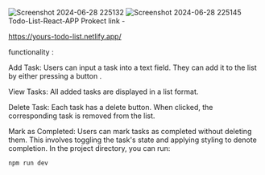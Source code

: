 ![Screenshot 2024-06-28 225132](https://github.com/akshay-786-mourya-codes/to-do-react/assets/118037033/1725a672-49fd-4be9-8770-ef492d7633f5)
![Screenshot 2024-06-28 225145](https://github.com/akshay-786-mourya-codes/to-do-react/assets/118037033/20963a6d-adfd-42d6-88b1-85be8370028b)
Todo-List-React-APP
Prokect link -


https://yours-todo-list.netlify.app/

functionality :

Add Task:
Users can input a task into a text field.
They can add it to the list by either pressing a button .

View Tasks:
All added tasks are displayed in a list format.

Delete Task:
Each task has a delete button.
When clicked, the corresponding task is removed from the list.

Mark as Completed:
Users can mark tasks as completed without deleting them.
This involves toggling the task's state and applying styling to denote completion.
In the project directory, you can run:
 
	npm run dev
